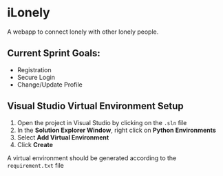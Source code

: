 # iLonely
A webapp to connect lonely with other lonely people.

## Current Sprint Goals:
 + Registration
 + Secure Login
 + Change/Update Profile

## Visual Studio Virtual Environment Setup
 1. Open the project in Visual Studio by clicking on the `.sln` file
 2. In the **Solution Explorer Window**, right click on **Python Environments**
 3. Select **Add Virtual Environment**
 4. Click **Create**

A virtual environment should be generated according to the `requirement.txt` file
